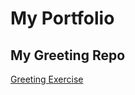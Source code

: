 # My Portfolio
## My Greeting Repo
<a href="http://redt1000.github.io/greeting"> Greeting Exercise </a>
